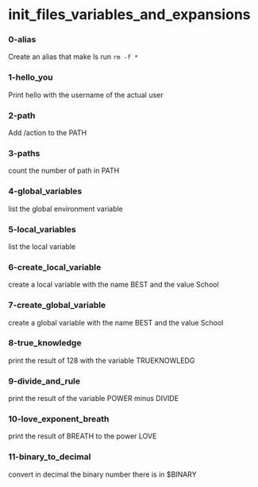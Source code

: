 # init_files_variables_and_expansions

### 0-alias 
Create an alias that make ls run `rm -f *`

### 1-hello_you 
Print hello with the username of the actual user

### 2-path
Add /action to the PATH

### 3-paths
count the number of path in PATH

### 4-global_variables
list the global environment variable

### 5-local_variables
list the local variable

### 6-create_local_variable
create a local variable with the name BEST and the value School

### 7-create_global_variable
create a global variable with the name BEST and the value School

### 8-true_knowledge
print the result of 128 with the variable TRUEKNOWLEDG

### 9-divide_and_rule
print the result of the variable POWER minus DIVIDE

### 10-love_exponent_breath
print the result of BREATH to the power LOVE

### 11-binary_to_decimal
convert in decimal the binary number there is in $BINARY
